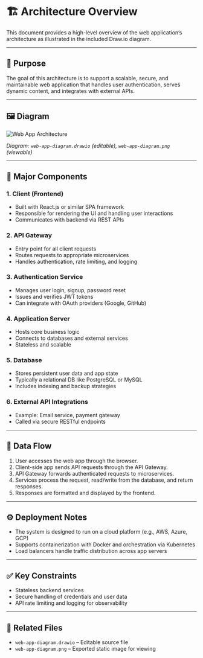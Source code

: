 # 🏗 Architecture Overview

This document provides a high-level overview of the web application’s architecture as illustrated in the included Draw.io diagram.

---

## 📌 Purpose

The goal of this architecture is to support a scalable, secure, and maintainable web application that handles user authentication, serves dynamic content, and integrates with external APIs.

---

## 🖼 Diagram

![Web App Architecture](web-app-diagram.png)

*Diagram: `web-app-diagram.drawio` (editable), `web-app-diagram.png` (viewable)*

---

## 🧱 Major Components

### 1. **Client (Frontend)**
- Built with React.js or similar SPA framework
- Responsible for rendering the UI and handling user interactions
- Communicates with backend via REST APIs

### 2. **API Gateway**
- Entry point for all client requests
- Routes requests to appropriate microservices
- Handles authentication, rate limiting, and logging

### 3. **Authentication Service**
- Manages user login, signup, password reset
- Issues and verifies JWT tokens
- Can integrate with OAuth providers (Google, GitHub)

### 4. **Application Server**
- Hosts core business logic
- Connects to databases and external services
- Stateless and scalable

### 5. **Database**
- Stores persistent user data and app state
- Typically a relational DB like PostgreSQL or MySQL
- Includes indexing and backup strategies

### 6. **External API Integrations**
- Example: Email service, payment gateway
- Called via secure RESTful endpoints

---

## 🔁 Data Flow

1. User accesses the web app through the browser.
2. Client-side app sends API requests through the API Gateway.
3. API Gateway forwards authenticated requests to microservices.
4. Services process the request, read/write from the database, and return responses.
5. Responses are formatted and displayed by the frontend.

---

## ⚙️ Deployment Notes

- The system is designed to run on a cloud platform (e.g., AWS, Azure, GCP)
- Supports containerization with Docker and orchestration via Kubernetes
- Load balancers handle traffic distribution across app servers

---

## ✅ Key Constraints

- Stateless backend services
- Secure handling of credentials and user data
- API rate limiting and logging for observability

---

## 📎 Related Files

- `web-app-diagram.drawio` – Editable source file
- `web-app-diagram.png` – Exported static image for viewing
